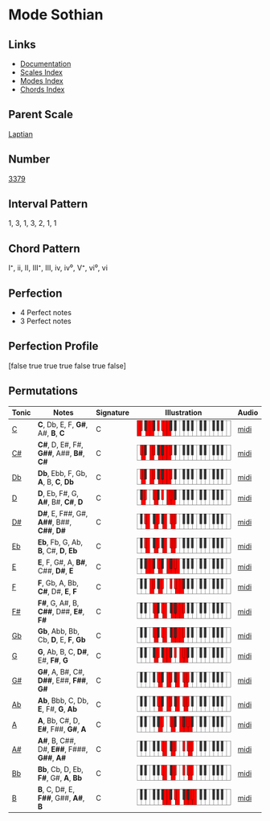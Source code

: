 # Mode Sothian

## Links

- [Documentation](index.md)
- [Scales Index](Scales.md)
- [Modes Index](Modes.md)
- [Chords Index](Chords.md)

## Parent Scale

[Laptian](ScaleLaptian.md)

## Number

[3379](https://ianring.com/musictheory/scales/3379)

## Interval Pattern

1, 3, 1, 3, 2, 1, 1

## Chord Pattern

I⁺, ii, II, III⁺, III, iv, iv⁰, V⁺, vi⁰, vi

## Perfection

- 4 Perfect notes
- 3 Perfect notes

## Perfection Profile

[false true true true false true false]

## Permutations

| Tonic | Notes | Signature | Illustration | Audio |
|-------|-------|-----------|--------------|-------|
| [C](ModeCNaturalSothian.md) | **C**, Db, E, F, **G#**, A#, **B**, **C** | C | ![CNaturalSothian](ModeCNaturalSothian.png) | [midi](https://github.com/edipermadi/music/blob/main/docs/ModeCNaturalSothian.mid?raw=true) |
| [C#](ModeCSharpSothian.md) | **C#**, D, E#, F#, **G##**, A##, **B#**, **C#** | C | ![CSharpSothian](ModeCSharpSothian.png) | [midi](https://github.com/edipermadi/music/blob/main/docs/ModeCSharpSothian.mid?raw=true) |
| [Db](ModeDFlatSothian.md) | **Db**, Ebb, F, Gb, **A**, B, **C**, **Db** | C | ![DFlatSothian](ModeDFlatSothian.png) | [midi](https://github.com/edipermadi/music/blob/main/docs/ModeDFlatSothian.mid?raw=true) |
| [D](ModeDNaturalSothian.md) | **D**, Eb, F#, G, **A#**, B#, **C#**, **D** | C | ![DNaturalSothian](ModeDNaturalSothian.png) | [midi](https://github.com/edipermadi/music/blob/main/docs/ModeDNaturalSothian.mid?raw=true) |
| [D#](ModeDSharpSothian.md) | **D#**, E, F##, G#, **A##**, B##, **C##**, **D#** | C | ![DSharpSothian](ModeDSharpSothian.png) | [midi](https://github.com/edipermadi/music/blob/main/docs/ModeDSharpSothian.mid?raw=true) |
| [Eb](ModeEFlatSothian.md) | **Eb**, Fb, G, Ab, **B**, C#, **D**, **Eb** | C | ![EFlatSothian](ModeEFlatSothian.png) | [midi](https://github.com/edipermadi/music/blob/main/docs/ModeEFlatSothian.mid?raw=true) |
| [E](ModeENaturalSothian.md) | **E**, F, G#, A, **B#**, C##, **D#**, **E** | C | ![ENaturalSothian](ModeENaturalSothian.png) | [midi](https://github.com/edipermadi/music/blob/main/docs/ModeENaturalSothian.mid?raw=true) |
| [F](ModeFNaturalSothian.md) | **F**, Gb, A, Bb, **C#**, D#, **E**, **F** | C | ![FNaturalSothian](ModeFNaturalSothian.png) | [midi](https://github.com/edipermadi/music/blob/main/docs/ModeFNaturalSothian.mid?raw=true) |
| [F#](ModeFSharpSothian.md) | **F#**, G, A#, B, **C##**, D##, **E#**, **F#** | C | ![FSharpSothian](ModeFSharpSothian.png) | [midi](https://github.com/edipermadi/music/blob/main/docs/ModeFSharpSothian.mid?raw=true) |
| [Gb](ModeGFlatSothian.md) | **Gb**, Abb, Bb, Cb, **D**, E, **F**, **Gb** | C | ![GFlatSothian](ModeGFlatSothian.png) | [midi](https://github.com/edipermadi/music/blob/main/docs/ModeGFlatSothian.mid?raw=true) |
| [G](ModeGNaturalSothian.md) | **G**, Ab, B, C, **D#**, E#, **F#**, **G** | C | ![GNaturalSothian](ModeGNaturalSothian.png) | [midi](https://github.com/edipermadi/music/blob/main/docs/ModeGNaturalSothian.mid?raw=true) |
| [G#](ModeGSharpSothian.md) | **G#**, A, B#, C#, **D##**, E##, **F##**, **G#** | C | ![GSharpSothian](ModeGSharpSothian.png) | [midi](https://github.com/edipermadi/music/blob/main/docs/ModeGSharpSothian.mid?raw=true) |
| [Ab](ModeAFlatSothian.md) | **Ab**, Bbb, C, Db, **E**, F#, **G**, **Ab** | C | ![AFlatSothian](ModeAFlatSothian.png) | [midi](https://github.com/edipermadi/music/blob/main/docs/ModeAFlatSothian.mid?raw=true) |
| [A](ModeANaturalSothian.md) | **A**, Bb, C#, D, **E#**, F##, **G#**, **A** | C | ![ANaturalSothian](ModeANaturalSothian.png) | [midi](https://github.com/edipermadi/music/blob/main/docs/ModeANaturalSothian.mid?raw=true) |
| [A#](ModeASharpSothian.md) | **A#**, B, C##, D#, **E##**, F###, **G##**, **A#** | C | ![ASharpSothian](ModeASharpSothian.png) | [midi](https://github.com/edipermadi/music/blob/main/docs/ModeASharpSothian.mid?raw=true) |
| [Bb](ModeBFlatSothian.md) | **Bb**, Cb, D, Eb, **F#**, G#, **A**, **Bb** | C | ![BFlatSothian](ModeBFlatSothian.png) | [midi](https://github.com/edipermadi/music/blob/main/docs/ModeBFlatSothian.mid?raw=true) |
| [B](ModeBNaturalSothian.md) | **B**, C, D#, E, **F##**, G##, **A#**, **B** | C | ![BNaturalSothian](ModeBNaturalSothian.png) | [midi](https://github.com/edipermadi/music/blob/main/docs/ModeBNaturalSothian.mid?raw=true) |
